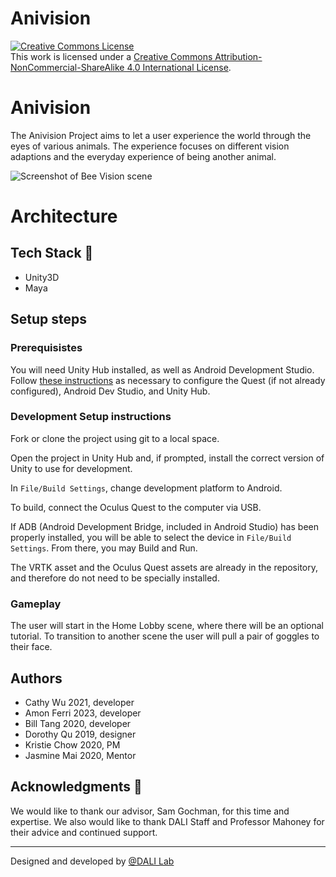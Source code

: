 # Anivision
<a rel="license" href="http://creativecommons.org/licenses/by-nc-sa/4.0/"><img alt="Creative Commons License" style="border-width:0" src="https://i.creativecommons.org/l/by-nc-sa/4.0/88x31.png" /></a><br />This work is licensed under a <a rel="license" href="http://creativecommons.org/licenses/by-nc-sa/4.0/">Creative Commons Attribution-NonCommercial-ShareAlike 4.0 International License</a>.


# Anivision
The Anivision Project aims to let a user experience the world through the eyes of various animals. The experience focuses on different vision adaptions and the everyday experience of being another animal.

![Screenshot of Bee Vision scene](https://i.imgur.com/nKeaC5o.png)

# Architecture

## Tech Stack 🥞
- Unity3D
- Maya

## Setup steps

### Prerequisistes

You will need Unity Hub installed, as well as Android Development Studio. Follow [these instructions](https://circuitstream.com/blog/oculus-quest-unity-setup/) as necessary to configure the Quest (if not already configured), Android Dev Studio, and Unity Hub.

### Development Setup instructions

Fork or clone the project using git to a local space.

Open the project in Unity Hub and, if prompted, install the correct version of Unity to use for development.

In `File/Build Settings`, change development platform to Android. 

To build, connect the Oculus Quest to the computer via USB.

If ADB (Android Development Bridge, included in Android Studio) has been properly installed, you will be able to select the device in `File/Build Settings`. From there, you may Build and Run.

The VRTK asset and the Oculus Quest assets are already in the repository, and therefore do not need to be specially installed.

### Gameplay

The user will start in the Home Lobby scene, where there will be an optional tutorial. To transition to another scene the user will pull a pair of goggles to their face.

## Authors
* Cathy Wu 2021, developer
* Amon Ferri 2023, developer
* Bill Tang 2020, developer
* Dorothy Qu 2019, designer
* Kristie Chow 2020, PM
* Jasmine Mai 2020, Mentor

## Acknowledgments 🤝
We would like to thank our advisor, Sam Gochman, for this time and expertise. We also would like to thank DALI Staff and Professor Mahoney for their advice and continued support.

---
Designed and developed by [@DALI Lab](https://github.com/dali-lab)
